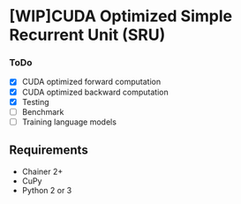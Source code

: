 # [WIP]CUDA Optimized Simple Recurrent Unit (SRU)

### ToDo

- [x] CUDA optimized forward computation
- [x] CUDA optimized backward computation
- [x] Testing
- [ ] Benchmark
- [ ] Training language models

## Requirements

- Chainer 2+
- CuPy
- Python 2 or 3


